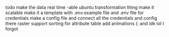 todo
make the data real time -able
ubuntu transformation thing
make it scalable 
make it a template with .env.example file and .env file for credentials
make a config file and connect all the credentials and config there
raster support
sorting for attribute table
add animations (:
and idk lol I forgot 